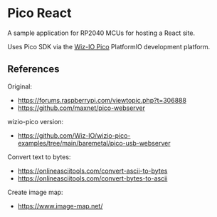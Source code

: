 # Pico React

A sample application for RP2040 MCUs for hosting a React site.

Uses Pico SDK via the [Wiz-IO Pico](https://github.com/Wiz-IO/wizio-pico) PlatformIO development platform.

## References

Original:

* <https://forums.raspberrypi.com/viewtopic.php?t=306888>
* <https://github.com/maxnet/pico-webserver>

wizio-pico version:

* <https://github.com/Wiz-IO/wizio-pico-examples/tree/main/baremetal/pico-usb-webserver>

Convert text to bytes:

* <https://onlineasciitools.com/convert-ascii-to-bytes>
* <https://onlineasciitools.com/convert-bytes-to-ascii>

Create image map:

* <https://www.image-map.net/>

